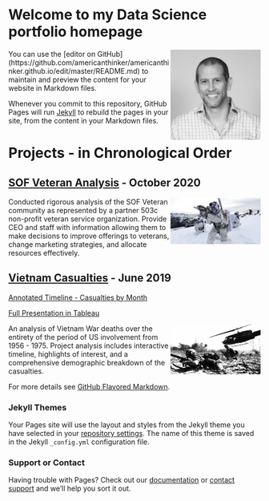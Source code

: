 # Welcome to my Data Science portfolio homepage
  

<p align="right">
  <img align="right" src="/images/Profile_pic.jpg" width="180" title="Profile">
</p> 
You can use the [editor on GitHub](https://github.com/americanthinker/americanthinker.github.io/edit/master/README.md) to maintain and preview the content for your website in Markdown files.

Whenever you commit to this repository, GitHub Pages will run [Jekyll](https://jekyllrb.com/) to rebuild the pages in your site, from the content in your Markdown files.

# Projects - in Chronological Order  

## [SOF Veteran Analysis](https://github.com/americanthinker/SOF_Veteran_Analysis) - October 2020
<p align="right">
  <img align="right" src="/images/NavySEALs.png" width="180" title="Profile">
</p> 
Conducted rigorous analysis of the SOF Veteran community as represented by a partner 503c non-profit veteran service organization. Provide CEO and staff with information allowing them to make decisions to improve offerings to veterans, change marketing strategies, and allocate resources effectively.  


## [Vietnam Casualties](https://people.ischool.berkeley.edu/~chris.sanchez/viet.html) - June 2019
[Annotated Timeline - Casualties by Month](https://people.ischool.berkeley.edu/~chris.sanchez/viet.html)  

[Full Presentation in Tableau](https://americanthinker.github.io/vietnam_war_project.github.io/#/start-slide)
<p align="right">
  <img align="right" src="/images/ia_drang.png" height="100" width="180" title="Profile">
</p> 

An analysis of Vietnam War deaths over the entirety of the period of US involvement from 1956 - 1975.  Project analysis includes interactive timeline, highlights of interest, and a comprehensive demographic breakdown of the casualties. 
   

For more details see [GitHub Flavored Markdown](https://guides.github.com/features/mastering-markdown/).

### Jekyll Themes

Your Pages site will use the layout and styles from the Jekyll theme you have selected in your [repository settings](https://github.com/americanthinker/americanthinker.github.io/settings). The name of this theme is saved in the Jekyll `_config.yml` configuration file.

### Support or Contact

Having trouble with Pages? Check out our [documentation](https://docs.github.com/categories/github-pages-basics/) or [contact support](https://github.com/contact) and we’ll help you sort it out.
